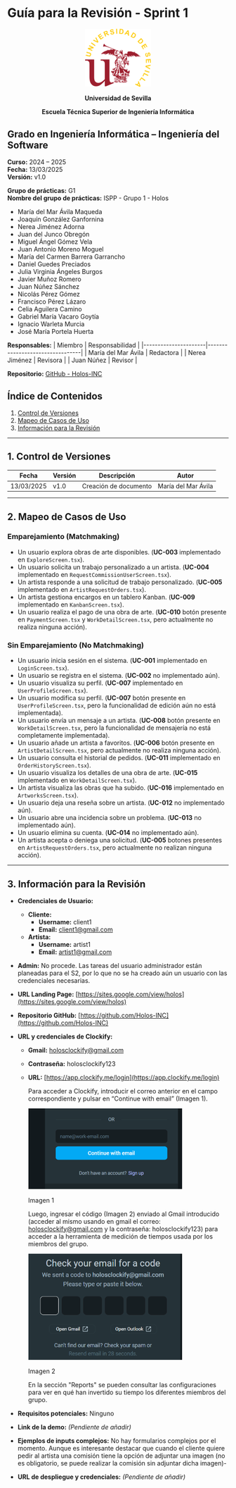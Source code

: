 # Guía para la Revisión - Sprint 1

<p align="center">
  <img src="https://raw.githubusercontent.com/Holos-INC/Docusaurus-Holos/main/static/img/universidad-de-sevilla-logo.png" alt="Universidad de Sevilla" width="150"/>
</p>
<p align="center">
  <strong>Universidad de Sevilla</strong>
</p>
<p align="center">
  <strong>Escuela Técnica Superior de Ingeniería Informática</strong>  
</p>

## **Grado en Ingeniería Informática – Ingeniería del Software**

**Curso:** 2024 – 2025  
**Fecha:** 13/03/2025  
**Versión:** v1.0  

**Grupo de prácticas:** G1  
**Nombre del grupo de prácticas:** ISPP - Grupo 1 - Holos

- María del Mar Ávila Maqueda  
- Joaquín González Ganfornina  
- Nerea Jiménez Adorna  
- Juan del Junco Obregón  
- Miguel Ángel Gómez Vela  
- Juan Antonio Moreno Moguel  
- María del Carmen Barrera Garrancho  
- Daniel Guedes Preciados  
- Julia Virginia Ángeles Burgos  
- Javier Muñoz Romero  
- Juan Núñez Sánchez  
- Nicolás Pérez Gómez  
- Francisco Pérez Lázaro  
- Celia Aguilera Camino  
- Gabriel María Vacaro Goytía  
- Ignacio Warleta Murcia  
- José María Portela Huerta 

**Responsables:**
| Miembro              | Responsabilidad                 |
|----------------------|---------------------------------|
| María del Mar Ávila  |  Redactora                      |
| Nerea Jiménez        |  Revisora                       |
| Juan Núñez           |  Revisor                        |

**Repositorio:** [GitHub - Holos-INC](https://github.com/Holos-INC)

## Índice de Contenidos
1. [Control de Versiones](#1-control-de-versiones)
2. [Mapeo de Casos de Uso](#2-mapeo-de-casos-de-uso)
3. [Información para la Revisión](#3-información-para-la-revisión)

---
## 1. Control de Versiones

| Fecha      | Versión | Descripción           | Autor                    |
|------------|---------|-----------------------|--------------------------|
| 13/03/2025 | v1.0    | Creación de documento | María del Mar Ávila      |

---

## 2. Mapeo de Casos de Uso

### **Emparejamiento (Matchmaking)**
- Un usuario explora obras de arte disponibles. (**UC-003** implementado en `ExploreScreen.tsx`).  
- Un usuario solicita un trabajo personalizado a un artista. (**UC-004** implementado en `RequestCommissionUserScreen.tsx`).  
- Un artista responde a una solicitud de trabajo personalizado. (**UC-005** implementado en `ArtistRequestOrders.tsx`).  
- Un artista gestiona encargos en un tablero Kanban. (**UC-009** implementado en `KanbanScreen.tsx`).  
- Un usuario realiza el pago de una obra de arte. (**UC-010** botón presente en `PaymentScreen.tsx` y `WorkDetailScreen.tsx`, pero actualmente no realiza ninguna acción).  

### **Sin Emparejamiento (No Matchmaking)**
- Un usuario inicia sesión en el sistema. (**UC-001** implementado en `LoginScreen.tsx`).  
- Un usuario se registra en el sistema. (**UC-002** no implementado aún).  
- Un usuario visualiza su perfil. (**UC-007** implementado en `UserProfileScreen.tsx`).  
- Un usuario modifica su perfil. (**UC-007** botón presente en `UserProfileScreen.tsx`, pero la funcionalidad de edición aún no está implementada).  
- Un usuario envía un mensaje a un artista. (**UC-008** botón presente en `WorkDetailScreen.tsx`, pero la funcionalidad de mensajería no está completamente implementada).  
- Un usuario añade un artista a favoritos. (**UC-006** botón presente en `ArtistDetailScreen.tsx`, pero actualmente no realiza ninguna acción).  
- Un usuario consulta el historial de pedidos. (**UC-011** implementado en `OrderHistoryScreen.tsx`).  
- Un usuario visualiza los detalles de una obra de arte. (**UC-015** implementado en `WorkDetailScreen.tsx`).  
- Un artista visualiza las obras que ha subido. (**UC-016** implementado en `ArtworksScreen.tsx`).  
- Un usuario deja una reseña sobre un artista. (**UC-012** no implementado aún).  
- Un usuario abre una incidencia sobre un problema. (**UC-013** no implementado aún).  
- Un usuario elimina su cuenta. (**UC-014** no implementado aún).  
- Un artista acepta o deniega una solicitud. (**UC-005** botones presentes en `ArtistRequestOrders.tsx`, pero actualmente no realizan ninguna acción). 

---

## 3. Información para la Revisión

- **Credenciales de Usuario:**  
  - **Cliente:**  
    - **Username:** client1  
    - **Email:** client1@gmail.com  
  - **Artista:**  
    - **Username:** artist1  
    - **Email:** artist1@gmail.com  
- **Admin:** No procede. Las tareas del usuario administrador están planeadas para el S2, por lo que no se ha creado aún un usuario con las credenciales necesarias.  
- **URL Landing Page:** [https://sites.google.com/view/holos](https://sites.google.com/view/holos)  
- **Repositorio GitHub:** [https://github.com/Holos-INC](https://github.com/Holos-INC)  
- **URL y credenciales de Clockify:**  
  - **Gmail:** holosclockify@gmail.com  
  - **Contraseña:** holosclockify123  
  - **URL:** [https://app.clockify.me/login](https://app.clockify.me/login)  

    Para acceder a Clockify, introducir el correo anterior en el campo correspondiente y pulsar en “Continue with email” (Imagen 1). 
    <p>
      <img src="https://raw.githubusercontent.com/Holos-INC/Docusaurus-Holos/main/static/img/Guia clockify 1.png" alt="Universidad de Sevilla" width="350"/>
    </p>
    <p>
      Imagen 1
    </p>

    Luego, ingresar el código (Imagen 2) enviado al Gmail introducido (acceder al mismo usando en gmail el correo: holosclockify@gmail.com  y la contraseña: holosclockify123)  para acceder a la herramienta de medición de tiempos usada por los miembros del grupo.
    <p>
      <img src="https://raw.githubusercontent.com/Holos-INC/Docusaurus-Holos/main/static/img/Guia clockify 2.png" alt="Universidad de Sevilla" width="350"/>
    </p>
    <p>
      Imagen 2
    </p>
    En la sección "Reports" se pueden consultar las configuraciones para ver en qué han invertido su tiempo los diferentes miembros del grupo.  

- **Requisitos potenciales:** Ninguno  
- **Link de la demo:** _(Pendiente de añadir)_  
- **Ejemplos de inputs complejos:**
    No hay formularios complejos por el momento. Aunque es interesante destacar que cuando el cliente quiere pedir al artista una comisión tiene la opción de adjuntar una imagen (no es obligatorio, se puede realizar la comisión sin adjuntar dicha imagen)-
- **URL de despliegue y credenciales:** _(Pendiente de añadir)_  
